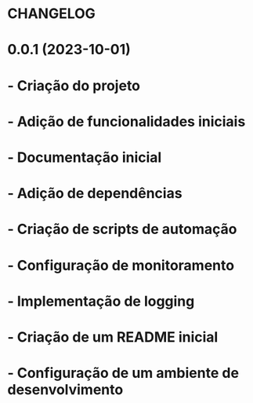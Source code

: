 # CHANGELOG
# 0.0.1 (2023-10-01)
# - Criação do projeto
# - Adição de funcionalidades iniciais
# - Documentação inicial
# - Adição de dependências
# - Criação de scripts de automação
# - Configuração de monitoramento
# - Implementação de logging
# - Criação de um README inicial
# - Configuração de um ambiente de desenvolvimento